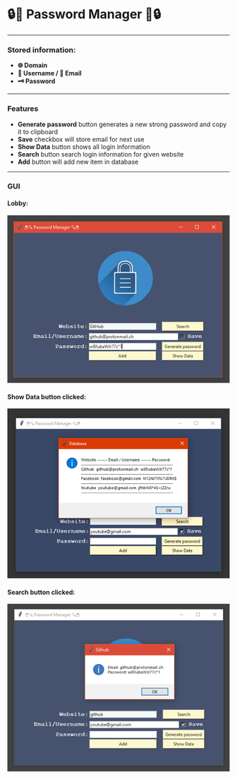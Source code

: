 # 🔒🔑 Password Manager 🔑🔒

---

### Stored information:
* **🌐 Domain**
* **👤 Username / 📧 Email**
* **🗝️ Password**   

---
### Features
* **Generate password** button generates a new strong 
  password and copy it to clipboard
* **Save** checkbox will store email for next use
* **Show Data** button shows all login information  
* **Search** button search login information for given website  
* **Add** button will add new item in database
---

### GUI   

#### Lobby:
![](images/gui_Page_1.png)

#### Show Data button clicked:
![](images/gui_Page_2.png)

#### Search button clicked:
![](images/gui_Page_3.png)